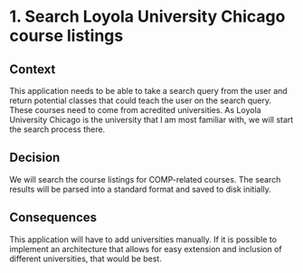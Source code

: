 # 1. Search Loyola University Chicago course listings

## Context

This application needs to be able to take a search query from the user and
return potential classes that could teach the user on the search query. These
courses need to come from acredited universities. As Loyola University Chicago
is the university that I am most familiar with, we will start the search process
there.

## Decision

We will search the course listings for COMP-related courses. The search results
will be parsed into a standard format and saved to disk initially.

## Consequences

This application will have to add universities manually. If it is possible to
implement an architecture that allows for easy extension and inclusion of
different universities, that would be best.
